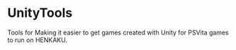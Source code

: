 # UnityTools
Tools for Making it easier to get games created with Unity for PSVita games to run on HENKAKU.
